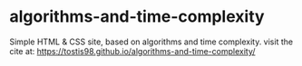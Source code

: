 # algorithms-and-time-complexity
Simple HTML &amp; CSS site, based on algorithms and time complexity.
visit the cite at: https://tostis98.github.io/algorithms-and-time-complexity/
